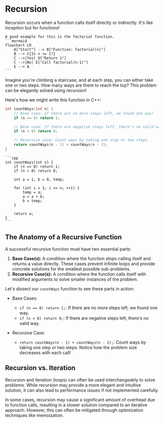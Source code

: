 # Recursion

Recursion occurs when a function calls itself directly or indirectly. It's like inception but for functions!

~~~admonish example title="Factorial illustration"
A good example for this is the factorial function.
```mermaid
flowchart LR
    A["Start"] --> B["Function: factorial(n)"]
    B --> C{Is n <= 1?}
    C -->|Yes| D["Return 1"]
    C -->|No| E["Call factorial(n-1)"]
    E --> A
```
~~~

Imagine you're climbing a staircase, and at each step, you can either take one or two steps. How many ways are there to reach the top? This problem can be elegantly solved using recursion!

Here's how we might write this function in C++:

```cpp
int countWays(int n) {
    // Base case: If there are no more steps left, we found one way!
    if (n == 0) return 1;

    // Base case: If there are negative steps left, there's no valid way.
    if (n < 0) return 0;

    // Recursive case: Count ways by taking one step or two steps.
    return countWays(n - 1) + countWays(n - 2);
}
```

~~~admonish tip title="With iteration" collapsible=true
```cpp
int countWays(int n) {
    if (n == 0) return 1;
    if (n < 0) return 0;
    
    int a = 1, b = 0, temp;
    
    for (int i = 1; i <= n; ++i) {
        temp = a;
        a = a + b;
        b = temp;
    }
    
    return a;
}
```
~~~

## The Anatomy of a Recursive Function

A successful recursive function must have two essential parts:

1. **Base Case(s):** A condition where the function stops calling itself and returns a value directly. These cases prevent infinite loops and provide concrete solutions for the smallest possible sub-problems.
2. **Recursive Case(s):** A condition where the function calls itself with modified arguments to solve smaller instances of the problem.

Let's dissect our `countWays` function to see these parts in action:

- Base Cases:
  - `if (n == 0) return 1;`: If there are no more steps left, we found one way.
  - `if (n < 0) return 0;`: If there are negative steps left, there's no valid way.

- Recursive Case:
  - `return countWays(n - 1) + countWays(n - 2);`: Count ways by taking one step or two steps. Notice how the problem size decreases with each call!

## Recursion vs. Iteration

Recursion and iteration (loops) can often be used interchangeably to solve problems. While recursion may provide a more elegant and intuitive solution, it can also lead to performance issues if not implemented carefully.

In some cases, recursion may cause a significant amount of overhead due to function calls, resulting in a slower solution compared to an iterative approach. However, this can often be mitigated through optimization techniques like memoization.